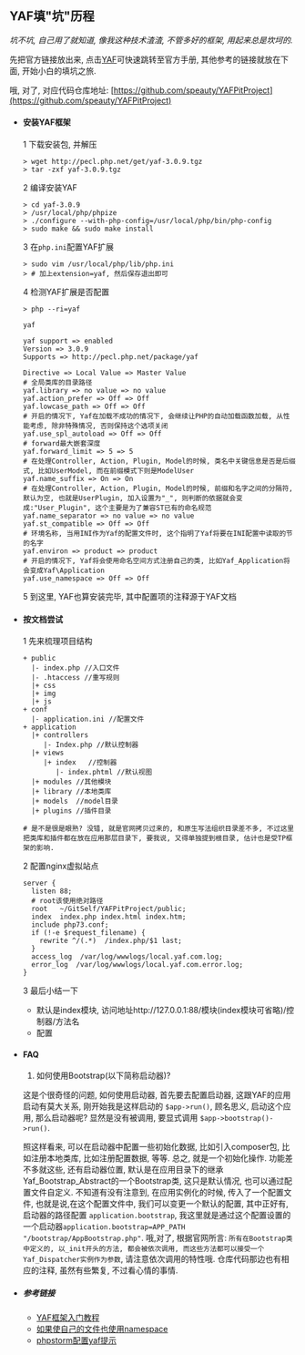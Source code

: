 ## YAF填"坑"历程

*坑不坑, 自己用了就知道, 像我这种技术渣渣, 不管多好的框架, 用起来总是坎坷的.*

先把官方链接放出来, 点击[YAF](http://www.laruence.com/manual/)可快速跳转至官方手册, 其他参考的链接就放在下面, 开始小白的填坑之旅.

哦, 对了, 对应代码仓库地址: [https://github.com/speauty/YAFPitProject](https://github.com/speauty/YAFPitProject)

* #### 安装YAF框架
  1 下载安装包, 并解压
  ```shell script
  > wget http://pecl.php.net/get/yaf-3.0.9.tgz
  > tar -zxf yaf-3.0.9.tgz
   ```
  2 编译安装YAF
  ```shell script
  > cd yaf-3.0.9
  > /usr/local/php/phpize
  > ./configure --with-php-config=/usr/local/php/bin/php-config
  > sudo make && sudo make install
  ```
  3 在`php.ini`配置YAF扩展
  ```shell script
  > sudo vim /usr/local/php/lib/php.ini
  > # 加上extension=yaf, 然后保存退出即可
  ```
  4 检测YAF扩展是否配置
  ```shell script
  > php --ri=yaf
  
  yaf

  yaf support => enabled
  Version => 3.0.9
  Supports => http://pecl.php.net/package/yaf
    
  Directive => Local Value => Master Value
  # 全局类库的目录路径
  yaf.library => no value => no value
  yaf.action_prefer => Off => Off
  yaf.lowcase_path => Off => Off
  # 开启的情况下, Yaf在加载不成功的情况下, 会继续让PHP的自动加载函数加载, 从性能考虑, 除非特殊情况, 否则保持这个选项关闭
  yaf.use_spl_autoload => Off => Off
  # forward最大嵌套深度
  yaf.forward_limit => 5 => 5
  # 在处理Controller, Action, Plugin, Model的时候, 类名中关键信息是否是后缀式, 比如UserModel, 而在前缀模式下则是ModelUser
  yaf.name_suffix => On => On
  # 在处理Controller, Action, Plugin, Model的时候, 前缀和名字之间的分隔符, 默认为空, 也就是UserPlugin, 加入设置为"_", 则判断的依据就会变成:"User_Plugin", 这个主要是为了兼容ST已有的命名规范
  yaf.name_separator => no value => no value
  yaf.st_compatible => Off => Off
  # 环境名称, 当用INI作为Yaf的配置文件时, 这个指明了Yaf将要在INI配置中读取的节的名字
  yaf.environ => product => product
  # 开启的情况下, Yaf将会使用命名空间方式注册自己的类, 比如Yaf_Application将会变成Yaf\Application
  yaf.use_namespace => Off => Off 
  ```
  5 到这里, YAF也算安装完毕, 其中配置项的注释源于YAF文档

* #### 按文档尝试
   1 先来梳理项目结构
   ```shell script
   + public
     |- index.php //入口文件
     |- .htaccess //重写规则    
     |+ css
     |+ img
     |+ js
   + conf
     |- application.ini //配置文件   
   + application
     |+ controllers
        |- Index.php //默认控制器
     |+ views    
        |+ index   //控制器
           |- index.phtml //默认视图
     |+ modules //其他模块
     |+ library //本地类库
     |+ models  //model目录
     |+ plugins //插件目录
  
  # 是不是很是眼熟? 没错, 就是官网拷贝过来的, 和原生写法组织目录差不多, 不过这里把类库和插件都在放在应用那层目录下, 要我说, 又得单独提到根目录, 估计也是受TP框架的影响.
   ```
  2 配置nginx虚拟站点
  ```shell script
  server {
    listen 88;
    # root该使用绝对路径
    root   ~/GitSelf/YAFPitProject/public;
    index  index.php index.html index.htm;
    include php73.conf;
    if (!-e $request_filename) {
      rewrite ^/(.*)  /index.php/$1 last;
    }
    access_log  /var/log/wwwlogs/local.yaf.com.log;
    error_log  /var/log/wwwlogs/local.yaf.com.error.log;
  }
  ```
  3 最后小结一下
    * 默认是index模块, 访问地址http://127.0.0.1:88/模块(index模块可省略)/控制器/方法名
    * 配置
    
* #### FAQ
   1. 如何使用Bootstrap(以下简称启动器)?
   
   这是个很奇怪的问题, 如何使用启动器, 首先要去配置启动器, 这跟YAF的应用启动有莫大关系, 刚开始我是这样启动的 `$app->run()`, 顾名思义, 启动这个应用, 那么启动器呢? 显然是没有被调用, 要显式调用 `$app->bootstrap()->run()`.
   
   照这样看来, 可以在启动器中配置一些初始化数据, 比如引入composer包, 比如注册本地类库, 比如注册配置数据, 等等. 总之, 就是一个初始化操作. 功能差不多就这些, 还有启动器位置, 默认是在应用目录下的继承Yaf_Bootstrap_Abstract的一个Bootstrap类, 这只是默认情况, 也可以通过配置文件自定义. 不知道有没有注意到, 在应用实例化的时候, 传入了一个配置文件, 也就是说,在这个配置文件中, 我们可以变更一个默认的配置, 其中正好有, 启动器的路径配置 `application.bootstrap`, 我这里就是通过这个配置设置的一个启动器`application.bootstrap=APP_PATH "/bootstrap/AppBootstrap.php"`. 哦,对了, 根据官网所言: `所有在Bootstrap类中定义的, 以_init开头的方法, 都会被依次调用, 而这些方法都可以接受一个Yaf_Dispatcher实例作为参数`, 请注意依次调用的特性哦. 仓库代码那边也有相应的注释, 虽然有些繁复, 不过看心情的事情.
* ##### 参考链接
   * [YAF框架入门教程](https://www.jianshu.com/p/1460d2296f19)
   * [如果使自己的文件也使用namespace](https://github.com/laruence/yaf/issues/159)
   * [phpstorm配置yaf提示](https://segmentfault.com/q/1010000003851803)